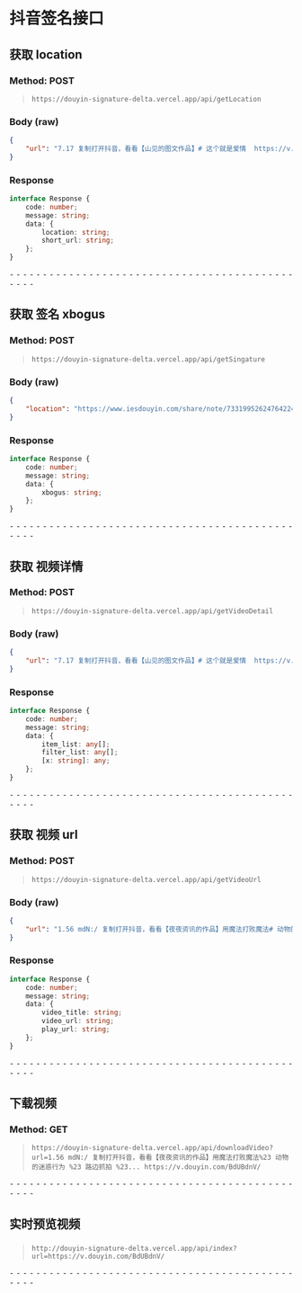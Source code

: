 # 抖音签名接口

## 获取 location

### Method: POST

> ```
> https://douyin-signature-delta.vercel.app/api/getLocation
> ```

### Body (**raw**)

```json
{
    "url": "7.17 复制打开抖音，看看【山见的图文作品】# 这个就是爱情  https://v.douyin.com/iNRCnswj/ 12/04 xFH:/ C@h.ba "
}
```

### Response

```typescript
interface Response {
    code: number;
    message: string;
    data: {
        location: string;
        short_url: string;
    };
}
```

⁃ ⁃ ⁃ ⁃ ⁃ ⁃ ⁃ ⁃ ⁃ ⁃ ⁃ ⁃ ⁃ ⁃ ⁃ ⁃ ⁃ ⁃ ⁃ ⁃ ⁃ ⁃ ⁃ ⁃ ⁃ ⁃ ⁃ ⁃ ⁃ ⁃ ⁃ ⁃ ⁃ ⁃ ⁃ ⁃ ⁃ ⁃ ⁃ ⁃ ⁃ ⁃ ⁃ ⁃ ⁃ ⁃ ⁃

## 获取 签名 xbogus

### Method: POST

> ```
> https://douyin-signature-delta.vercel.app/api/getSingature
> ```

### Body (**raw**)

```json
{
    "location": "https://www.iesdouyin.com/share/note/7331995262476422412/?region=CN&mid=7312724381656943410&u_code=l7665j8k&did=MS4wLjABAAAAVbQA55vA0iRm1pbUprb_Nclc0FZwD_HURHyDsc6aIfPxoE_w43guh0L8v94j80l_&iid=MS4wLjABAAAA99zrjTlWUmxKuGCKA_3KiQ6PazBcEN96YfHq7Wxa-qs6Wt5j78RDN8xpD1eTafOH&with_sec_did=1&titleType=title&schema_type=37&share_sign=jqS2uL_t5xUfwML9QiH_XqZwwgVi3uZgiSJhGkLMMnY-&share_version=280400&ts=1707180558&from_aid=1128&from_ssr=1&timestamp=1707187425&utm_campaign=client_share&app=aweme&utm_medium=ios&tt_from=copy&utm_source=copy"
}
```

### Response

```typescript
interface Response {
    code: number;
    message: string;
    data: {
        xbogus: string;
    };
}
```

⁃ ⁃ ⁃ ⁃ ⁃ ⁃ ⁃ ⁃ ⁃ ⁃ ⁃ ⁃ ⁃ ⁃ ⁃ ⁃ ⁃ ⁃ ⁃ ⁃ ⁃ ⁃ ⁃ ⁃ ⁃ ⁃ ⁃ ⁃ ⁃ ⁃ ⁃ ⁃ ⁃ ⁃ ⁃ ⁃ ⁃ ⁃ ⁃ ⁃ ⁃ ⁃ ⁃ ⁃ ⁃ ⁃ ⁃

## 获取 视频详情

### Method: POST

> ```
> https://douyin-signature-delta.vercel.app/api/getVideoDetail
> ```

### Body (**raw**)

```json
{
    "url": "7.17 复制打开抖音，看看【山见的图文作品】# 这个就是爱情  https://v.douyin.com/iNRCnswj/ 12/04 xFH:/ C@h.ba "
}
```

### Response

```typescript
interface Response {
    code: number;
    message: string;
    data: {
        item_list: any[];
        filter_list: any[];
        [x: string]: any;
    };
}
```

⁃ ⁃ ⁃ ⁃ ⁃ ⁃ ⁃ ⁃ ⁃ ⁃ ⁃ ⁃ ⁃ ⁃ ⁃ ⁃ ⁃ ⁃ ⁃ ⁃ ⁃ ⁃ ⁃ ⁃ ⁃ ⁃ ⁃ ⁃ ⁃ ⁃ ⁃ ⁃ ⁃ ⁃ ⁃ ⁃ ⁃ ⁃ ⁃ ⁃ ⁃ ⁃ ⁃ ⁃ ⁃ ⁃ ⁃

## 获取 视频 url

### Method: POST

> ```
> https://douyin-signature-delta.vercel.app/api/getVideoUrl
> ```

### Body (**raw**)

```json
{
    "url": "1.56 mdN:/ 复制打开抖音，看看【夜夜资讯的作品】用魔法打败魔法# 动物的迷惑行为 # 路边抓拍 #... https://v.douyin.com/BdUBdnV/"
}
```

### Response

```typescript
interface Response {
    code: number;
    message: string;
    data: {
        video_title: string;
        video_url: string;
        play_url: string;
    };
}
```

⁃ ⁃ ⁃ ⁃ ⁃ ⁃ ⁃ ⁃ ⁃ ⁃ ⁃ ⁃ ⁃ ⁃ ⁃ ⁃ ⁃ ⁃ ⁃ ⁃ ⁃ ⁃ ⁃ ⁃ ⁃ ⁃ ⁃ ⁃ ⁃ ⁃ ⁃ ⁃ ⁃ ⁃ ⁃ ⁃ ⁃ ⁃ ⁃ ⁃ ⁃ ⁃ ⁃ ⁃ ⁃ ⁃ ⁃

## 下载视频

### Method: GET

> ```
> https://douyin-signature-delta.vercel.app/api/downloadVideo?url=1.56 mdN:/ 复制打开抖音，看看【夜夜资讯的作品】用魔法打败魔法%23 动物的迷惑行为 %23 路边抓拍 %23... https://v.douyin.com/BdUBdnV/
> ```

⁃ ⁃ ⁃ ⁃ ⁃ ⁃ ⁃ ⁃ ⁃ ⁃ ⁃ ⁃ ⁃ ⁃ ⁃ ⁃ ⁃ ⁃ ⁃ ⁃ ⁃ ⁃ ⁃ ⁃ ⁃ ⁃ ⁃ ⁃ ⁃ ⁃ ⁃ ⁃ ⁃ ⁃ ⁃ ⁃ ⁃ ⁃ ⁃ ⁃ ⁃ ⁃ ⁃ ⁃ ⁃ ⁃ ⁃

## 实时预览视频

### 

> ```
> http://douyin-signature-delta.vercel.app/api/index?url=https://v.douyin.com/BdUBdnV/
> ```

⁃ ⁃ ⁃ ⁃ ⁃ ⁃ ⁃ ⁃ ⁃ ⁃ ⁃ ⁃ ⁃ ⁃ ⁃ ⁃ ⁃ ⁃ ⁃ ⁃ ⁃ ⁃ ⁃ ⁃ ⁃ ⁃ ⁃ ⁃ ⁃ ⁃ ⁃ ⁃ ⁃ ⁃ ⁃ ⁃ ⁃ ⁃ ⁃ ⁃ ⁃ ⁃ ⁃ ⁃ ⁃ ⁃ ⁃
